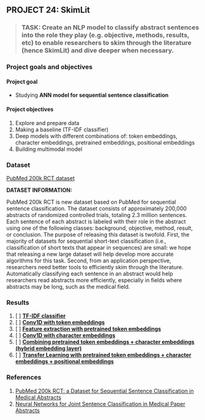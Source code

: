 ## PROJECT 24: SkimLit 

> ### TASK: Create an NLP model to classify abstract sentences into the role they play (e.g. objective, methods, results, etc) to enable researchers to skim through the literature (hence SkimLit) and dive deeper when necessary.


### Project goals and objectives

#### Project goal

- Studying **ANN model for sequential sentence classification**

#### Project objectives

1. Explore and prepare data 
2. Making a baseline (TF-IDF classifier)
3. Deep models with different combinations of: token embeddings, character embeddings, pretrained embeddings, positional embeddings
4. Building  multimodal model

### Dataset

[PubMed 200k RCT dataset](https://github.com/Franck-Dernoncourt/pubmed-rct)

**DATASET INFORMATION:**

PubMed 200k RCT is new dataset based on PubMed for sequential sentence classification. The dataset consists of approximately 200,000 abstracts of randomized controlled trials, totaling 2.3 million sentences. Each sentence of each abstract is labeled with their role in the abstract using one of the following classes: background, objective, method, result, or conclusion. The purpose of releasing this dataset is twofold. First, the majority of datasets for sequential short-text classification (i.e., classification of short texts that appear in sequences) are small: we hope that releasing a new large dataset will help develop more accurate algorithms for this task. Second, from an application perspective, researchers need better tools to efficiently skim through the literature. Automatically classifying each sentence in an abstract would help researchers read abstracts more efficiently, especially in fields where abstracts may be long, such as the medical field.

### Results

1. [ ] [**TF-IDF classifier**]()
2. [ ] [**Conv1D with token embeddings**]()
3. [ ] [**Feature extraction with pretrained token embeddings**]()
4. [ ] [**Conv1D with character embeddings**]()
5. [ ] [**Combining pretrained token embeddings + character embeddings (hybrid embedding layer)**]()
6. [ ] [**Transfer Learning with pretrained token embeddings + character embeddings + positional embeddings**]()



### References

1. [PubMed 200k RCT: a Dataset for Sequential Sentence Classification in Medical Abstracts ](https://arxiv.org/pdf/1710.06071.pdf)
2. [Neural Networks for Joint Sentence Classification in Medical Paper Abstracts](https://arxiv.org/pdf/1612.05251.pdf)

